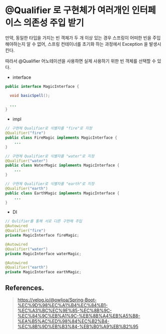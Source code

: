 # @Qualifier 로 구현체가 여러개인 인터페이스 의존성 주입 받기

만약, 동일한 타입을 가지는 빈 객체가 두 개 이상 있는 경우 스프링이 어떠한 빈을 주입해야하는지 알 수 없어, 스프링 컨테이너를 초기화 하는 과정에서 Exception 을 발생시킨다.

따라서 @Qualifier 어노테이션을 사용하면 실제 사용하기 위한 빈 객체를 선택할 수 있다.

- interface

```java
public interface MagicInterface {

  void basicSpell();
  
  ...
}
```

- impl

```java
// 구현체 Qualifier로 식별자를 "fire"로 지정
@Qualifier("fire")
public class FireMagic implements MagicInterface {
	...
}

// 구현체 Qualifier로 식별자를 "water"로 지정
@Qualifier("water")
public class WaterMagic implements MagicInterface {
	...
}

// 구현체 Qualifier로 식별자를 "earth"로 지정
@Qualifier("earth")
public class EarthMagic implements MagicInterface {
	...
}
```

- DI

```java
// Qulifier를 통해 서로 다른 구현체 주입
@Autowired
@Qualifier("fire")
private MagicInterface fireMagic;

@Autowired
@Qualifier("water")
private MagicInterface waterMagic;

@Autowired
@Qualifier("earth")
private MagicInterface earthMagic;
```

## References.

> https://velog.io/@owljoa/Spring-Boot-%EC%9D%98%EC%A1%B4%EC%84%B1-%EC%A3%BC%EC%9E%85-%EC%8B%9C-%EC%84%9C%EB%A1%9C-%EB%8B%A4%EB%A5%B8-%EA%B5%AC%ED%98%84%EC%B2%B4-%EC%8B%9D%EB%B3%84-%EB%B0%A9%EB%B2%95
